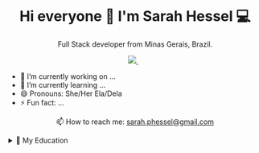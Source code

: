 <h1 align='center'>
  Hi everyone 👋 I'm Sarah Hessel 💻
</h1>

<p align='center'>
  Full Stack developer from Minas Gerais, Brazil.
</p>
<p align='center'>
  
  <a href="https://www.linkedin.com/in/sarah-pereira-hessel-35a520160/" target="_blank">
    <img src="https://img.shields.io/badge/linkedin-%230077B5.svg?&style=for-the-badge&logo=linkedin&logoColor=white" />
  </a>&nbsp;&nbsp;
</p>

- 🔭 I’m currently working on ... 
- 🌱 I’m currently learning ...
- 😄 Pronouns: She/Her Ela/Dela
- ⚡ Fun fact: ...
<p align='center'>
  📫 How to reach me: <a href='mailto:sarah.phessel@gmail.com'>sarah.phessel@gmail.com</a>
</p>


<details>
  <summary>📃 My Education</summary>


- 📖 **Labenu**\
📆 2020 – 2021\
📍 **Full Stack Web Development** - Brazil


- 📖 **Federal Institute of Science and Technology - IFTM **\
📆 2017 – 2019\
📍 **High School and Computer Graphics Technician** - Uberlândia, Brazil


<!--
**phsarah/phsarah** is a ✨ _special_ ✨ repository because its `README.md` (this file) appears on your GitHub profile.


